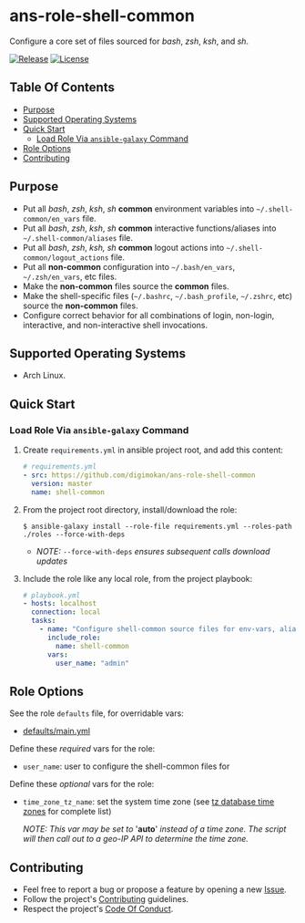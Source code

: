 # ans-role-shell-common

Configure a core set of files sourced for _bash_, _zsh_, _ksh_, and _sh_.

[![Release](https://img.shields.io/github/release/digimokan/ans-role-shell-common.svg?label=release)](https://github.com/digimokan/ans-role-shell-common/releases/latest "Latest Release Notes")
[![License](https://img.shields.io/badge/license-MIT-blue.svg?label=license)](LICENSE.md "Project License")

## Table Of Contents

* [Purpose](#purpose)
* [Supported Operating Systems](#supported-operating-systems)
* [Quick Start](#quick-start)
    * [Load Role Via `ansible-galaxy` Command](#load-role-via-ansible-galaxy-command)
* [Role Options](#role-options)
* [Contributing](#contributing)

## Purpose

* Put all _bash_, _zsh_, _ksh_, _sh_ __common__ environment variables into
  `~/.shell-common/en_vars` file.
* Put all _bash_, _zsh_, _ksh_, _sh_ __common__ interactive functions/aliases
  into `~/.shell-common/aliases` file.
* Put all _bash_, _zsh_, __ksh_, sh_ __common__ logout actions into
  `~/.shell-common/logout_actions` file.
* Put all __non-common__ configuration into `~/.bash/en_vars`, `~/.zsh/en_vars`,
  etc files.
* Make the __non-common__ files source the __common__ files.
* Make the shell-specific files (`~/.bashrc`, `~/.bash_profile`, `~/.zshrc`,
  etc) source the __non-common__ files.
* Configure correct behavior for all combinations of login, non-login,
  interactive, and non-interactive shell invocations.

## Supported Operating Systems

* Arch Linux.

## Quick Start

### Load Role Via `ansible-galaxy` Command

1. Create `requirements.yml` in ansible project root, and add this content:

   ```yaml
   # requirements.yml
   - src: https://github.com/digimokan/ans-role-shell-common
     version: master
     name: shell-common
   ```

2. From the project root directory, install/download the role:

   ```shell
   $ ansible-galaxy install --role-file requirements.yml --roles-path ./roles --force-with-deps
   ```

   * _NOTE:_ `--force-with-deps` _ensures subsequent calls download updates_

3. Include the role like any local role, from the project playbook:

   ```yaml
   # playbook.yml
   - hosts: localhost
     connection: local
     tasks:
       - name: "Configure shell-common source files for env-vars, aliases"
         include_role:
           name: shell-common
         vars:
           user_name: "admin"
   ```

## Role Options

See the role `defaults` file, for overridable vars:

  * [defaults/main.yml](../defaults/main.yml)

Define these _required_ vars for the role:

  * `user_name`: user to configure the shell-common files for

Define these _optional_ vars for the role:

  * `time_zone_tz_name`: set the system time zone
    (see [tz database time zones](https://en.wikipedia.org/wiki/List_of_tz_database_time_zones)
    for complete list)

    _NOTE: This var may be set to_ '__auto__' _instead of a time zone. The
           script will then call out to a geo-IP API to determine the time
           zone._

## Contributing

* Feel free to report a bug or propose a feature by opening a new
  [Issue](https://github.com/digimokan/ans-role-shell-common/issues).
* Follow the project's [Contributing](CONTRIBUTING.md) guidelines.
* Respect the project's [Code Of Conduct](CODE_OF_CONDUCT.md).

